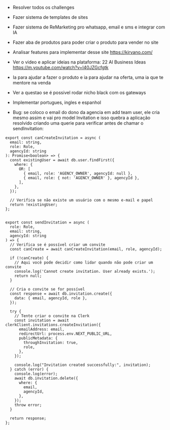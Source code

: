 - Resolver todos os challenges

- Fazer sistema de templates de sites

- Fazer sistema de ReMarketing pro whatsapp, email e sms e integrar com IA

- Fazer aba de produtos para poder criar o produto para vender no site

- Analisar features para implementar desse site https://kirvano.com/

- Ver o video e aplicar ideias na plataforma: 22 AI Business Ideas https://m.youtube.com/watch?v=I40JZGcfgtk

- Ia para ajudar a fazer o produto e ia para ajudar na oferta, uma ia que te mentore na venda

- Ver a questao se é possivel rodar nicho black com os gateways

- Implementar portugues, ingles e espanhol


- Bug: se coloco o email do dono da agencia em add team user, ele cria mesmo assim e vai pro model Invitation e isso quebra a aplicação
resolvido criando uma querie para verificar antes de chamar o sendInvitation:

```
export const canCreateInvitation = async (
  email: string,
  role: Role,
  agencyId: string
): Promise<boolean> => {
  const existingUser = await db.user.findFirst({
    where: {
      OR: [
        { email, role: 'AGENCY_OWNER', agencyId: null },
        { email, role: { not: 'AGENCY_OWNER' }, agencyId },
      ],
    },
  });

  // Verifica se não existe um usuário com o mesmo e-mail e papel
  return !existingUser;
};


export const sendInvitation = async (
  role: Role,
  email: string,
  agencyId: string
) => {
  // Verifica se é possível criar um convite
  const canCreate = await canCreateInvitation(email, role, agencyId);

  if (!canCreate) {
    // Aqui você pode decidir como lidar quando não pode criar um convite
    console.log('Cannot create invitation. User already exists.');
    return null;
  }

  // Cria o convite se for possível
  const response = await db.invitation.create({
    data: { email, agencyId, role },
  });

  try {
    // Tente criar o convite na Clerk
    const invitation = await clerkClient.invitations.createInvitation({
      emailAddress: email,
      redirectUrl: process.env.NEXT_PUBLIC_URL,
      publicMetadata: {
        throughInvitation: true,
        role,
      },
    });

    console.log("Invitation created successfully:", invitation);
  } catch (error) {
    console.log(error);
    await db.invitation.delete({
      where: {
        email,
        agencyId,
      },
    });
    throw error;
  }

  return response;
};
```